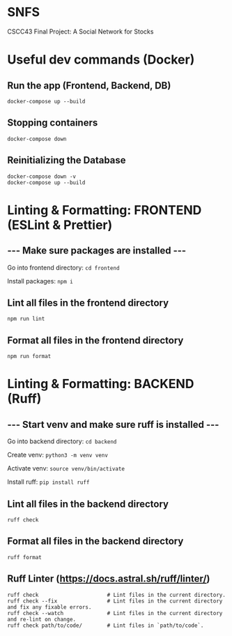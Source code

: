 # SNFS
CSCC43 Final Project: A Social Network for Stocks

# Useful dev commands (Docker)

## Run the app (Frontend, Backend, DB)
`docker-compose up --build`

## Stopping containers
`docker-compose down`

## Reinitializing the Database
```
docker-compose down -v
docker-compose up --build
```
# Linting & Formatting: FRONTEND (ESLint & Prettier)

## --- Make sure packages are installed ---
Go into frontend directory: `cd frontend`

Install packages: `npm i`

## Lint all files in the frontend directory
`npm run lint`

## Format all files in the frontend directory
`npm run format`

# Linting & Formatting: BACKEND (Ruff)

## --- Start venv and make sure ruff is installed ---
Go into backend directory: `cd backend`

Create venv: `python3 -m venv venv`

Activate venv: `source venv/bin/activate`

Install ruff: `pip install ruff`

## Lint all files in the backend directory
`ruff check`

## Format all files in the backend directory
`ruff format`

## Ruff Linter (https://docs.astral.sh/ruff/linter/)
```
ruff check                      # Lint files in the current directory.
ruff check --fix                # Lint files in the current directory and fix any fixable errors.
ruff check --watch              # Lint files in the current directory and re-lint on change.
ruff check path/to/code/        # Lint files in `path/to/code`.
```